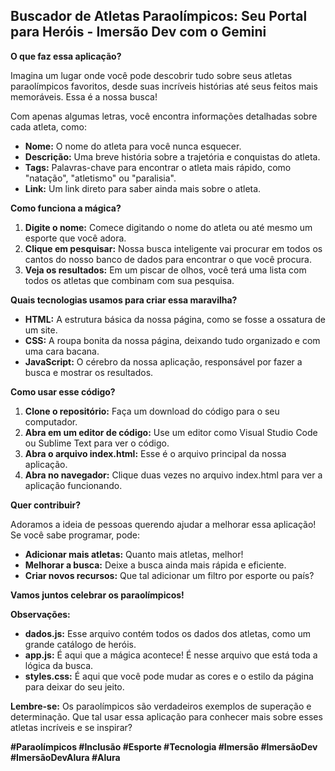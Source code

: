 ## Buscador de Atletas Paraolímpicos: Seu Portal para Heróis - Imersão Dev com o Gemini

**O que faz essa aplicação?**

Imagina um lugar onde você pode descobrir tudo sobre seus atletas paraolímpicos favoritos, desde suas incríveis histórias até seus feitos mais memoráveis. Essa é a nossa busca! 

Com apenas algumas letras, você encontra informações detalhadas sobre cada atleta, como:

* **Nome:** O nome do atleta para você nunca esquecer.
* **Descrição:** Uma breve história sobre a trajetória e conquistas do atleta.
* **Tags:** Palavras-chave para encontrar o atleta mais rápido, como "natação", "atletismo" ou "paralisia".
* **Link:** Um link direto para saber ainda mais sobre o atleta.

**Como funciona a mágica?**

1. **Digite o nome:** Comece digitando o nome do atleta ou até mesmo um esporte que você adora.
2. **Clique em pesquisar:** Nossa busca inteligente vai procurar em todos os cantos do nosso banco de dados para encontrar o que você procura.
3. **Veja os resultados:** Em um piscar de olhos, você terá uma lista com todos os atletas que combinam com sua pesquisa.

**Quais tecnologias usamos para criar essa maravilha?**

* **HTML:** A estrutura básica da nossa página, como se fosse a ossatura de um site.
* **CSS:** A roupa bonita da nossa página, deixando tudo organizado e com uma cara bacana.
* **JavaScript:** O cérebro da nossa aplicação, responsável por fazer a busca e mostrar os resultados.

**Como usar esse código?**

1. **Clone o repositório:** Faça um download do código para o seu computador.
2. **Abra em um editor de código:** Use um editor como Visual Studio Code ou Sublime Text para ver o código.
3. **Abra o arquivo index.html:** Esse é o arquivo principal da nossa aplicação.
4. **Abra no navegador:** Clique duas vezes no arquivo index.html para ver a aplicação funcionando.

**Quer contribuir?**

Adoramos a ideia de pessoas querendo ajudar a melhorar essa aplicação! Se você sabe programar, pode:

* **Adicionar mais atletas:** Quanto mais atletas, melhor!
* **Melhorar a busca:** Deixe a busca ainda mais rápida e eficiente.
* **Criar novos recursos:** Que tal adicionar um filtro por esporte ou país?

**Vamos juntos celebrar os paraolímpicos!** 

**Observações:**

* **dados.js:** Esse arquivo contém todos os dados dos atletas, como um grande catálogo de heróis.
* **app.js:** É aqui que a mágica acontece! É nesse arquivo que está toda a lógica da busca.
* **styles.css:** É aqui que você pode mudar as cores e o estilo da página para deixar do seu jeito.

**Lembre-se:** Os paraolímpicos são verdadeiros exemplos de superação e determinação. Que tal usar essa aplicação para conhecer mais sobre esses atletas incríveis e se inspirar? 

**#Paraolímpicos #Inclusão #Esporte #Tecnologia #Imersão #ImersãoDev #ImersãoDevAlura #Alura**
